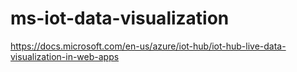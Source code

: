 # ms-iot-data-visualization
https://docs.microsoft.com/en-us/azure/iot-hub/iot-hub-live-data-visualization-in-web-apps

